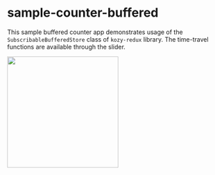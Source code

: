 # sample-counter-buffered

This sample buffered counter app demonstrates usage of the `SubscribableBufferedStore` class of `kozy-redux` library. The time-travel functions are available through the slider.

<img src="https://github.com/rozag/kozy-redux/blob/master/sample-counter-buffered/static/screenshot.png" width="256">